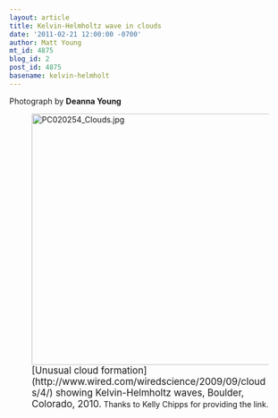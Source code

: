 ```yaml
---
layout: article
title: Kelvin-Helmholtz wave in clouds
date: '2011-02-21 12:00:00 -0700'
author: Matt Young
mt_id: 4875
blog_id: 2
post_id: 4875
basename: kelvin-helmholt
---
```

Photograph by **Deanna Young**

<figure>
<img src="http://pandasthumb.org/archives/2011/02/12/PC020254_Clouds.jpg" alt="PC020254_Clouds.jpg" width="600" height="450" />
<figcaption markdown="span">
<big>[Unusual cloud formation](http://www.wired.com/wiredscience/2009/09/clouds/4/) showing Kelvin-Helmholtz waves, Boulder, Colorado, 2010.</big> Thanks to Kelly Chipps for providing the link.

</figcaption>
</figure>

